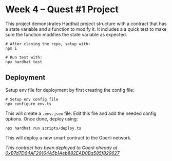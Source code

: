 # Week 4 – Quest #1 Project

This project demonstrates Hardhat project structure with a contract that has a
state variable and a function to modify it. It includes a a quick test to 
make sure the function modifies the state variable as expected.

```shell
# After cloning the repo, setup with:
npm i

# Run test with:
npx hardhat test
```

## Deployment

Setup env file for deployment by first creating the config file:

```shell
# Setup env config file
npx configure env.ts
```

This will create a `.env.json` file. Edit this file and add the needed config
options. Once done, deploy using:

```shell
npx hardhat run scripts/deploy.ts
```

This will deploy a new smart contract to the Goerli network.

_This contract has been deployed to Goerli already at [0xB7d7D64AF29164A5b1Aeb882EAD0Ba585f829627](https://goerli.etherscan.io/address/0xb7d7d64af29164a5b1aeb882ead0ba585f829627)_
